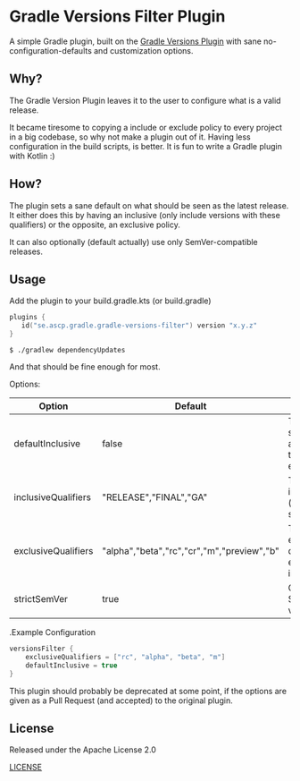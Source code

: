 # Gradle Versions Filter Plugin

A simple Gradle plugin, built on the [Gradle Versions Plugin](https://github.com/ben-manes/gradle-versions-plugin) with sane no-configuration-defaults and customization options.


## Why?

The Gradle Version Plugin leaves it to the user to configure what is a valid release.

It became tiresome to copying a include or exclude policy to every project in a big codebase, so why not make a plugin out of it.
Having less configuration in the build scripts, is better.
It is fun to write a Gradle plugin with Kotlin :)

## How?

The plugin sets a sane default on what should be seen as the latest release. It either does this by having an inclusive (only include versions with these qualifiers) or the opposite, an exclusive policy.

It can also optionally (default actually) use only SemVer-compatible releases.

## Usage

Add the plugin to your build.gradle.kts (or build.gradle)

```kotlin
plugins {
   id("se.ascp.gradle.gradle-versions-filter") version "x.y.z"
}
```


```shell
$ ./gradlew dependencyUpdates
```

And that should be fine enough for most.

Options:

Option               | Default                                    | Description
-------------------- | -----------------------------------------  | --------------
defaultInclusive     | false                                      | The default strategy, excludes as default i.e. use the exclusiveQualifiers
inclusiveQualifiers  | "RELEASE","FINAL","GA"                     | The default inclusive qualifiers (if inclusive strategy is used) 
exclusiveQualifiers  | "alpha","beta","rc","cr","m","preview","b" | The default exclusive qualifiers (if exclusive strategy is used) 
strictSemVer         | true                                       | Only show strict SemVer-validated versions

.Example Configuration
```kotlin
versionsFilter {
    exclusiveQualifiers = ["rc", "alpha", "beta", "m"]
    defaultInclusive = true
}
```

This plugin should probably be deprecated at some point, if the options are given as a Pull Request (and accepted) to the original plugin.

## License

Released under the Apache License 2.0

[LICENSE](LICENSE)



